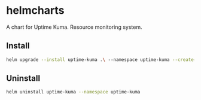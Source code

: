 # helmcharts

A chart for Uptime Kuma. Resource monitoring system.

## Install

```bash
helm upgrade --install uptime-kuma .\ --namespace uptime-kuma --create-namespace
```

## Uninstall

```bash
helm uninstall uptime-kuma --namespace uptime-kuma
```
